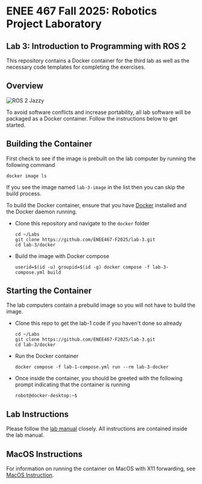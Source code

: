 # ENEE 467 Fall 2025: Robotics Project Laboratory
## Lab 3: Introduction to Programming with ROS 2

This repository contains a Docker container for the third lab as well as the necessary code templates for completing the exercises.

## Overview

![ROS 2 Jazzy](https://img.shields.io/badge/ROS2-Jazzy-orange)

To avoid software conflicts and increase portability, all lab software will be packaged as a Docker container. Follow the instructions below to get started.

## Building the Container

First check to see if the image is prebuilt on the lab computer by running the following command
```
docker image ls
```
If you see the image named `lab-3-image` in the list then you can skip the build process.

To build the Docker container, ensure that you have [Docker](https://www.docker.com/get-started/) installed and the Docker daemon running.
* Clone this repository and navigate to the `docker` folder
    ```
    cd ~/Labs
    git clone https://github.com/ENEE467-F2025/lab-3.git
    cd lab-3/docker
    ```
* Build the image with Docker compose
    ```
    userid=$(id -u) groupid=$(id -g) docker compose -f lab-3-compose.yml build
    ```

## Starting the Container

The lab computers contain a prebuild image so you will not have to build the image.
* Clone this repo to get the lab-1 code if you haven't done so already
    ```
    cd ~/Labs
    git clone https://github.com/ENEE467-F2025/lab-3.git
    cd lab-3/docker
    ```
* Run the Docker container
    ```
    docker compose -f lab-1-compose.yml run --rm lab-3-docker
    ```
* Once inside the container, you should be greeted with the following prompt indicating that the container is running
    ```
    robot@docker-desktop:~$
    ```

## Lab Instructions

Please follow the [lab manual](Lab_3_Intro_to_ROS.pdf) closely. All instructions are contained inside the lab manual.

## MacOS Instructions

For information on running the container on MacOS with X11 forwarding, see [MacOS Instruction](macos.md).